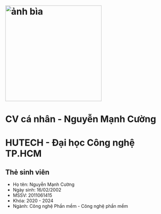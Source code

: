 # <img src="https://drive.google.com/file/d/1CBp-6z_ilKuzoe1Cq80yUiyxrVbh3GFg/view?usp=sharing" alt="ảnh bìa" style="width: 300px; height: 300px;">
# CV cá nhân - Nguyễn Mạnh Cường
# HUTECH - Đại học Công nghệ TP.HCM
## Thẻ sinh viên
*  Họ tên: Nguyễn Mạnh Cường
*  Ngày sinh: 16/02/2002
*  MSSV: 2011061415
*  Khóa: 2020 - 2024
*  Ngành: Công nghệ Phần mềm - Công nghệ phần mềm
